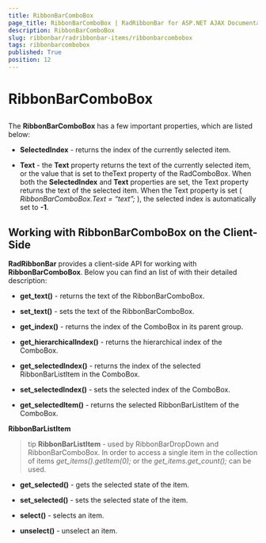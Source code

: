 ```yaml
---
title: RibbonBarComboBox
page_title: RibbonBarComboBox | RadRibbonBar for ASP.NET AJAX Documentation
description: RibbonBarComboBox
slug: ribbonbar/radribbonbar-items/ribbonbarcombobox
tags: ribbonbarcombobox
published: True
position: 12
---
```


# RibbonBarComboBox



## 

The **RibbonBarComboBox** has a few important properties, which are listed below:

* **SelectedIndex** - returns the index of the currently selected item.

* **Text** - the **Text** property returns the text of the currently selected item, or the value that is set to theText property of the RadComboBox. When both the **SelectedIndex** and **Text** properties are set, the Text property returns the text of the selected item. When the Text property is set ( *RibbonBarComboBox.Text = “text”;* ), the selected index is automatically set to **-1**.

## Working with RibbonBarComboBox on the Client-Side

**RadRibbonBar** provides a client-side API for working with **RibbonBarComboBox**. Below you can find an list of with their detailed description:

* **get_text()** - returns the text of the RibbonBarComboBox.

* **set_text()** - sets the text of the RibbonBarComboBox.

* **get_index()** - returns the index of the ComboBox in its parent group.

* **get_hierarchicalIndex()** - returns the hierarchical index of the ComboBox.

* **get_selectedIndex()** - returns the index of the selected RibbonBarListItem in the ComboBox.

* **set_selectedIndex()** - sets the selected index of the ComboBox.

* **get_selectedItem()** - returns the selected RibbonBarListItem of the ComboBox.

**RibbonBarListItem**

>tip  **RibbonBarListItem** - used by RibbonBarDropDown and RibbonBarComboBox. In order to access a single item in the collection of items *get_items().getItem(0);* or the *get_items.get_count();* can be used.
>


* **get_selected()** - gets the selected state of the item.

* **set_selected()** - sets the selected state of the item.

* **select()** - selects an item.

* **unselect()** - unselect an item.
